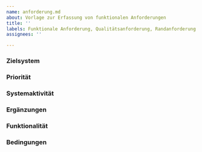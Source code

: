 ```yaml
---
name: anforderung.md
about: Vorlage zur Erfassung von funktionalen Anforderungen
title: ''
labels: Funktionale Anforderung, Qualitätsanforderung, Randanforderung
assignees: ''

---
```


### Zielsystem
<!-- Welches System oder Teilsystem ist betroffen? -->

### Priorität
<!-- muss / soll / wird -->

### Systemaktivität
<!-- z. B. dem Benutzer die Möglichkeit bieten... -->

### Ergänzungen
<!-- optional, z. B. über das Netzwerk, über eine Oberfläche... -->

### Funktionalität
<!-- Was soll konkret umgesetzt werden? -->

### Bedingungen
<!-- z. B. falls der Benutzer angemeldet ist -->
